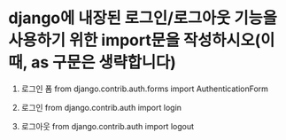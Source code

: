 # django에 내장된 로그인/로그아웃 기능을 사용하기 위한 import문을 작성하시오(이때, as 구문은 생략합니다)

1. 로그인 폼
  from django.contrib.auth.forms import AuthenticationForm

2. 로그인
  from django.contrib.auth import login

3. 로그아웃
  from django.contrib.auth import logout